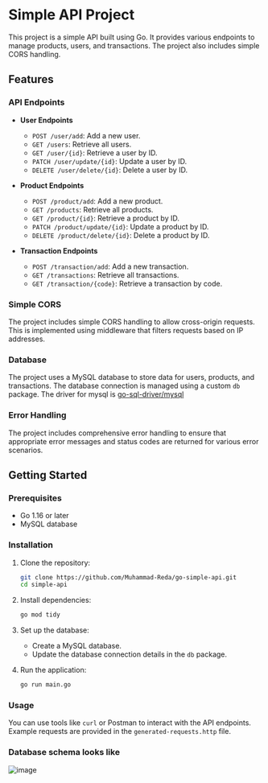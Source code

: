 # Simple API Project

This project is a simple API built using Go. It provides various endpoints to manage products, users, and transactions. The project also includes simple CORS handling.

## Features

### API Endpoints

- **User Endpoints**
  - `POST /user/add`: Add a new user.
  - `GET /users`: Retrieve all users.
  - `GET /user/{id}`: Retrieve a user by ID.
  - `PATCH /user/update/{id}`: Update a user by ID.
  - `DELETE /user/delete/{id}`: Delete a user by ID.

- **Product Endpoints**
  - `POST /product/add`: Add a new product.
  - `GET /products`: Retrieve all products.
  - `GET /product/{id}`: Retrieve a product by ID.
  - `PATCH /product/update/{id}`: Update a product by ID.
  - `DELETE /product/delete/{id}`: Delete a product by ID.

- **Transaction Endpoints**
  - `POST /transaction/add`: Add a new transaction.
  - `GET /transactions`: Retrieve all transactions.
  - `GET /transaction/{code}`: Retrieve a transaction by code.

### Simple CORS

The project includes simple CORS handling to allow cross-origin requests. This is implemented using middleware that filters requests based on IP addresses.

### Database

The project uses a MySQL database to store data for users, products, and transactions. The database connection is managed using a custom `db` package. The driver for mysql is [go-sql-driver/mysql](github.com/go-sql-driver/mysql)

### Error Handling

The project includes comprehensive error handling to ensure that appropriate error messages and status codes are returned for various error scenarios.

## Getting Started

### Prerequisites

- Go 1.16 or later
- MySQL database

### Installation

1. Clone the repository:
   ```sh
   git clone https://github.com/Muhammad-Reda/go-simple-api.git
   cd simple-api
   ```

2. Install dependencies:
   ```sh
   go mod tidy
   ```

3. Set up the database:
   - Create a MySQL database.
   - Update the database connection details in the `db` package.

4. Run the application:
   ```sh
   go run main.go
   ```

### Usage

You can use tools like `curl` or Postman to interact with the API endpoints. Example requests are provided in the `generated-requests.http` file.

### Database schema looks like

![image](https://github.com/user-attachments/assets/56b56972-442c-4b5d-896b-6c0050b955c5)

